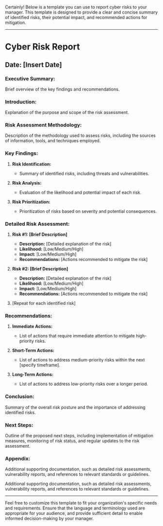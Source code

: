Certainly! Below is a template you can use to report cyber risks to your manager. This template is designed to provide a clear and concise summary of identified risks, their potential impact, and recommended actions for mitigation.

---

# Cyber Risk Report

## Date: [Insert Date]

### Executive Summary:

Brief overview of the key findings and recommendations.

### Introduction:

Explanation of the purpose and scope of the risk assessment.

### Risk Assessment Methodology:

Description of the methodology used to assess risks, including the sources of information, tools, and techniques employed.

### Key Findings:

1. **Risk Identification:**
   - Summary of identified risks, including threats and vulnerabilities.
   
2. **Risk Analysis:**
   - Evaluation of the likelihood and potential impact of each risk.
   
3. **Risk Prioritization:**
   - Prioritization of risks based on severity and potential consequences.
   
### Detailed Risk Assessment:

1. **Risk #1: [Brief Description]**
   - **Description:** [Detailed explanation of the risk]
   - **Likelihood:** [Low/Medium/High]
   - **Impact:** [Low/Medium/High]
   - **Recommendations:** [Actions recommended to mitigate the risk]

2. **Risk #2: [Brief Description]**
   - **Description:** [Detailed explanation of the risk]
   - **Likelihood:** [Low/Medium/High]
   - **Impact:** [Low/Medium/High]
   - **Recommendations:** [Actions recommended to mitigate the risk]

3. [Repeat for each identified risk]

### Recommendations:

1. **Immediate Actions:**
   - List of actions that require immediate attention to mitigate high-priority risks.
   
2. **Short-Term Actions:**
   - List of actions to address medium-priority risks within the next [specify timeframe].
   
3. **Long-Term Actions:**
   - List of actions to address low-priority risks over a longer period.

### Conclusion:

Summary of the overall risk posture and the importance of addressing identified risks.

### Next Steps:

Outline of the proposed next steps, including implementation of mitigation measures, monitoring of risk status, and regular updates to the risk assessment.

### Appendix:
Additional supporting documentation, such as detailed risk assessments, vulnerability reports, and references to relevant standards or guidelines.

Additional supporting documentation, such as detailed risk assessments, vulnerability reports, and references to relevant standards or guidelines.

---

Feel free to customize this template to fit your organization's specific needs and requirements. Ensure that the language and terminology used are appropriate for your audience, and provide sufficient detail to enable informed decision-making by your manager.
